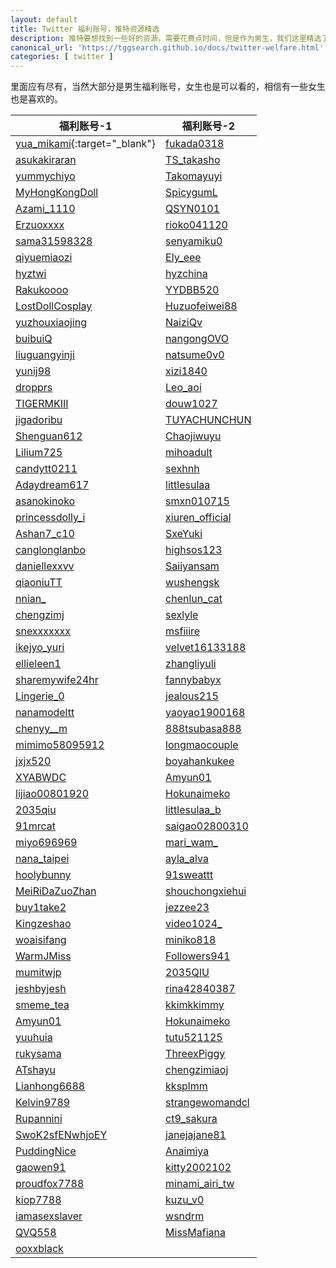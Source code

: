 ```yaml
---
layout: default
title: Twitter 福利账号，推特资源精选
description: 推特要想找到一些好的资源，需要花费点时间，但是作为男生，我们这里精选了一批男生福利账号，当然不仅仅是黄推账号了，我们还有各种其他的福利账号。
canonical_url: 'https://tggsearch.github.io/docs/twitter-welfare.html'
categories: [ twitter ]
---
```

里面应有尽有，当然大部分是男生福利账号，女生也是可以看的，相信有一些女生也是喜欢的。

| 福利账号-1     | 福利账号-2 | 
|---|---|
| [yua_mikami](./302.html?target=https://twitter.com/yua_mikami){:target="_blank"} | [fukada0318](./302.html?target=https://twitter.com/fukada0318) | 
| [asukakiraran](./302.html?target=https://twitter.com/asukakiraran) | [TS_takasho](./302.html?target=https://twitter.com/TS_takasho) | 
| [yummychiyo](./302.html?target=https://twitter.com/yummychiyo) | [Takomayuyi](./302.html?target=https://twitter.com/Takomayuyi) | 
| [MyHongKongDoll](./302.html?target=https://twitter.com/MyHongKongDoll) | [SpicygumL](./302.html?target=https://twitter.com/SpicygumL) | 
| [Azami_1110](./302.html?target=https://twitter.com/Azami_1110) | [QSYN0101](./302.html?target=https://twitter.com/QSYN0101) | 
| [Erzuoxxxx](./302.html?target=https://twitter.com/Erzuoxxxx) | [rioko041120](./302.html?target=https://twitter.com/rioko041120) | 
| [sama31598328](./302.html?target=https://twitter.com/sama31598328) | [senyamiku0](./302.html?target=https://twitter.com/senyamiku0) | 
| [qiyuemiaozi](./302.html?target=https://twitter.com/qiyuemiaozi) | [Ely_eee](./302.html?target=https://twitter.com/Ely_eee) | 
| [hyztwi](./302.html?target=https://twitter.com/hyztwi) | [hyzchina](./302.html?target=https://twitter.com/hyzchina) | 
| [Rakukoooo](./302.html?target=https://twitter.com/Rakukoooo) | [YYDBB520](./302.html?target=https://twitter.com/YYDBB520) | 
| [LostDollCosplay](./302.html?target=https://twitter.com/LostDollCosplay) | [Huzuofeiwei88](./302.html?target=https://twitter.com/Huzuofeiwei88) | 
| [yuzhouxiaojing](./302.html?target=https://twitter.com/yuzhouxiaojing) | [NaiziQv](./302.html?target=https://twitter.com/NaiziQv) | 
| [buibuiQ](./302.html?target=https://twitter.com/buibuiQ) | [nangongOVO](./302.html?target=https://twitter.com/nangongOVO) | 
| [liuguangyinji](./302.html?target=https://twitter.com/liuguangyinji) | [natsume0v0](./302.html?target=https://twitter.com/natsume0v0) | 
| [yunij98](./302.html?target=https://twitter.com/yunij98) | [xizi1840](./302.html?target=https://twitter.com/xizi1840) | 
| [dropprs](./302.html?target=https://twitter.com/dropprs) | [Leo_aoi](./302.html?target=https://twitter.com/Leo_aoi) | 
| [TIGERMKIII](./302.html?target=https://twitter.com/TIGERMKIII) | [douw1027](./302.html?target=https://twitter.com/douw1027) | 
| [jigadoribu](./302.html?target=https://twitter.com/jigadoribu) | [TUYACHUNCHUN](./302.html?target=https://twitter.com/TUYACHUNCHUN) | 
| [Shenguan612](./302.html?target=https://twitter.com/Shenguan612) | [Chaojiwuyu](./302.html?target=https://twitter.com/Chaojiwuyu) | 
| [Lilium725](./302.html?target=https://twitter.com/Lilium725) | [mihoadult](./302.html?target=https://twitter.com/mihoadult) | 
| [candytt0211](./302.html?target=https://twitter.com/candytt0211) | [sexhnh](./302.html?target=https://twitter.com/sexhnh) | 
| [Adaydream617](./302.html?target=https://twitter.com/Adaydream617) | [littlesulaa](./302.html?target=https://twitter.com/littlesulaa) | 
| [asanokinoko](./302.html?target=https://twitter.com/asanokinoko) | [smxn010715](./302.html?target=https://twitter.com/smxn010715) | 
| [princessdolly_i](./302.html?target=https://twitter.com/princessdolly_i) | [xiuren_official](./302.html?target=https://twitter.com/xiuren_official) | 
| [Ashan7_c10](./302.html?target=https://twitter.com/Ashan7_c10) | [SxeYuki](./302.html?target=https://twitter.com/SxeYuki) | 
| [canglonglanbo](./302.html?target=https://twitter.com/canglonglanbo) | [highsos123](./302.html?target=https://twitter.com/highsos123) | 
| [daniellexxvv](./302.html?target=https://twitter.com/daniellexxvv) | [Saiiyansam](./302.html?target=https://twitter.com/Saiiyansam) | 
| [qiaoniuTT](./302.html?target=https://twitter.com/qiaoniuTT) | [wushengsk](./302.html?target=https://twitter.com/wushengsk) | 
| [nnian_](./302.html?target=https://twitter.com/nnian_) | [chenlun_cat](./302.html?target=https://twitter.com/chenlun_cat) | 
| [chengzimj](./302.html?target=https://twitter.com/chengzimj) | [sexlyle](./302.html?target=https://twitter.com/sexlyle) | 
| [snexxxxxxx](./302.html?target=https://twitter.com/snexxxxxxx) | [msfiiire](./302.html?target=https://twitter.com/msfiiire) | 
| [ikejyo_yuri](./302.html?target=https://twitter.com/ikejyo_yuri) | [velvet16133188](./302.html?target=https://twitter.com/velvet16133188) | 
| [ellieleen1](./302.html?target=https://twitter.com/ellieleen1) | [zhangliyuli](./302.html?target=https://twitter.com/zhangliyuli) | 
| [sharemywife24hr](./302.html?target=https://twitter.com/sharemywife24hr) | [fannybabyx](./302.html?target=https://twitter.com/fannybabyx) | 
| [Lingerie_0](./302.html?target=https://twitter.com/Lingerie_0) | [jealous215](./302.html?target=https://twitter.com/jealous215) | 
| [nanamodeltt](./302.html?target=https://twitter.com/nanamodeltt) | [yaoyao1900168](./302.html?target=https://twitter.com/yaoyao1900168) | 
| [chenyy__m](./302.html?target=https://twitter.com/chenyy__m) | [888tsubasa888](./302.html?target=https://twitter.com/888tsubasa888) | 
| [mimimo58095912](./302.html?target=https://twitter.com/mimimo58095912) | [longmaocouple](./302.html?target=https://twitter.com/longmaocouple) | 
| [jxjx520](./302.html?target=https://twitter.com/jxjx520) | [boyahankukee](./302.html?target=https://twitter.com/boyahankukee) | 
| [XYABWDC](./302.html?target=https://twitter.com/XYABWDC) | [Amyun01](./302.html?target=https://twitter.com/Amyun01) | 
| [lijiao00801920](./302.html?target=https://twitter.com/lijiao00801920) | [Hokunaimeko](./302.html?target=https://twitter.com/Hokunaimeko) | 
| [2035qiu](./302.html?target=https://twitter.com/2035qiu) | [littlesulaa_b](./302.html?target=https://twitter.com/littlesulaa_b) | 
| [91mrcat](./302.html?target=https://twitter.com/91mrcat) | [saigao02800310](./302.html?target=https://twitter.com/saigao02800310) | 
| [miyo696969](./302.html?target=https://twitter.com/miyo696969) | [mari_wam_](./302.html?target=https://twitter.com/mari_wam_) | 
| [nana_taipei](./302.html?target=https://twitter.com/nana_taipei) | [ayla_alva](./302.html?target=https://twitter.com/ayla_alva) | 
| [hoolybunny](./302.html?target=https://twitter.com/hoolybunny) | [91sweattt](./302.html?target=https://twitter.com/91sweattt) | 
| [MeiRiDaZuoZhan](./302.html?target=https://twitter.com/MeiRiDaZuoZhan) | [shouchongxiehui](./302.html?target=https://twitter.com/shouchongxiehui) | 
| [buy1take2](./302.html?target=https://twitter.com/buy1take2) | [jezzee23](./302.html?target=https://twitter.com/jezzee23) | 
| [Kingzeshao](./302.html?target=https://twitter.com/Kingzeshao) | [video1024\_](./302.html?target=https://twitter.com/video1024_) | 
| [woaisifang](./302.html?target=https://twitter.com/woaisifang) | [miniko818](./302.html?target=https://twitter.com/miniko818) | 
| [WarmJMiss](./302.html?target=https://twitter.com/WarmJMiss) | [Followers941](./302.html?target=https://twitter.com/Followers941) | 
| [mumitwjp](./302.html?target=https://twitter.com/mumitwjp) | [2035QIU](./302.html?target=https://twitter.com/2035QIU) | 
| [jeshbyjesh](./302.html?target=https://twitter.com/jeshbyjesh) | [rina42840387](./302.html?target=https://twitter.com/rina42840387) | 
| [smeme_tea](./302.html?target=https://twitter.com/smeme_tea) | [kkimkkimmy](./302.html?target=https://twitter.com/kkimkkimmy) | 
| [Amyun01](./302.html?target=https://twitter.com/Amyun01) | [Hokunaimeko](./302.html?target=https://twitter.com/Hokunaimeko) | 
| [yuuhuia](./302.html?target=https://twitter.com/yuuhuia) | [tutu521125](./302.html?target=https://twitter.com/tutu521125) | 
| [rukysama](./302.html?target=https://twitter.com/rukysama) | [ThreexPiggy](./302.html?target=https://twitter.com/ThreexPiggy) | 
| [ATshayu](./302.html?target=https://twitter.com/ATshayu) | [chengzimiaoj](./302.html?target=https://twitter.com/chengzimiaoj) | 
| [Lianhong6688](./302.html?target=https://twitter.com/Lianhong6688) | [kksplmm](./302.html?target=https://twitter.com/kksplmm) | 
| [Kelvin9789](./302.html?target=https://twitter.com/Kelvin9789) | [strangewomandcl](./302.html?target=https://twitter.com/strangewomandcl) | 
| [Rupannini](./302.html?target=https://twitter.com/Rupannini) | [ct9_sakura](./302.html?target=https://twitter.com/ct9_sakura) | 
| [SwoK2sfENwhjoEY](./302.html?target=https://twitter.com/SwoK2sfENwhjoEY) | [janejajane81](./302.html?target=https://twitter.com/janejajane81) | 
| [PuddingNice](./302.html?target=https://twitter.com/PuddingNice) | [Anaimiya](./302.html?target=https://twitter.com/Anaimiya) | 
| [gaowen91](./302.html?target=https://twitter.com/gaowen91) | [kitty2002102](./302.html?target=https://twitter.com/kitty2002102) | 
| [proudfox7788](./302.html?target=https://twitter.com/proudfox7788) | [minami_airi_tw](./302.html?target=https://twitter.com/minami_airi_tw) | 
| [kiop7788](./302.html?target=https://twitter.com/kiop7788) | [kuzu_v0](./302.html?target=https://twitter.com/kuzu_v0) | 
| [iamasexslaver](./302.html?target=https://twitter.com/iamasexslaver) | [wsndrm](./302.html?target=https://twitter.com/wsndrm) | 
| [QVQ558](./302.html?target=https://twitter.com/QVQ558) | [MissMafiana](./302.html?target=https://twitter.com/MissMafiana) | 
| [ooxxblack](./302.html?target=https://twitter.com/ooxxblack) | 